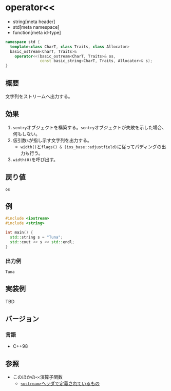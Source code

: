 # operator<<
* string[meta header]
* std[meta namespace]
* function[meta id-type]

```cpp
namespace std {
  template<class CharT, class Traits, class Allocator>
  basic_ostream<CharT, Traits>&
    operator<<(basic_ostream<CharT, Traits>& os,
               const basic_string<CharT, Traits, Allocator>& s);
}
```

## 概要

文字列をストリームへ出力する。

## 効果
1. `sentry`オブジェクトを構築する。`sentry`オブジェクトが失敗を示した場合、何もしない。
1. 仮引数`s`が指し示す文字列を出力する。
    - `width()`と`flags() & (ios_base::adjustfield)`に従ってパディングの出力も行う。
1. `width(0)`を呼び出す。

## 戻り値
`os`

## 例
```cpp example
#include <iostream>
#include <string>

int main() {
  std::string s = "Tuna";
  std::cout << s << std::endl;
}
```

### 出力例
```
Tuna
```

## 実装例
TBD

## バージョン
### 言語
- C++98

## 参照
- このほかの`<<`演算子関数
    - [`<ostream>`ヘッダで定義されているもの](../../ostream/basic_ostream/op_ostream.md)
